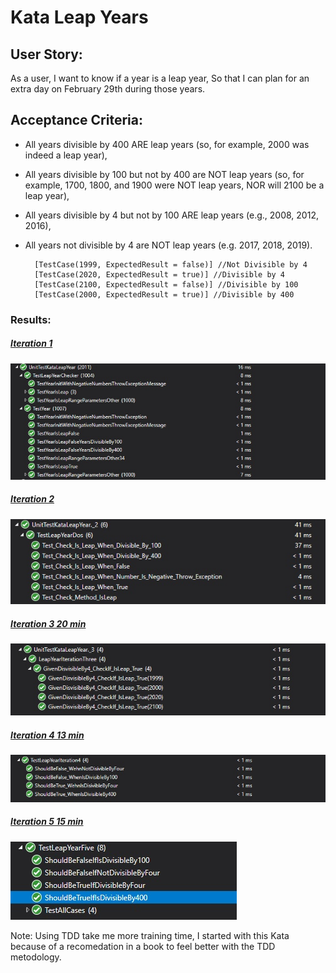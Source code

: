 # Kata Leap Years

## User Story:

As a user, I want to know if a year is a leap year, So that I can plan for an extra day on February 29th during those years.

## Acceptance Criteria:

- All years divisible by 400 ARE leap years (so, for example, 2000 was indeed a leap year),
- All years divisible by 100 but not by 400 are NOT leap years (so, for example, 1700, 1800, and 1900 were NOT leap years, NOR will 2100 be a leap year),
- All years divisible by 4 but not by 100 ARE leap years (e.g., 2008, 2012, 2016),
- All years not divisible by 4 are NOT leap years (e.g. 2017, 2018, 2019).


        [TestCase(1999, ExpectedResult = false)] //Not Divisible by 4
        [TestCase(2020, ExpectedResult = true)] //Divisible by 4
        [TestCase(2100, ExpectedResult = false)] //Divisible by 100
        [TestCase(2000, ExpectedResult = true)] //Divisible by 400
		

### Results:
##### [Iteration 1](https://github.com/RamonMartinezNieto/KataTraining/blob/master/LeapYear/KataLeapYear/UnitTestKataLeapYear/1/TestLeapYearChecker.cs)
![LeapYears Iteration One](KataLeapYear/ImgResults/resultDayOne.jpg)
##### [Iteration 2](https://github.com/RamonMartinezNieto/KataTraining/blob/master/LeapYear/KataLeapYear/UnitTestKataLeapYear/3/LeapYearIterationThree.cs)
![LeapYears Iteration Two](KataLeapYear/ImgResults/resultDayTwo.jpg)
##### [Iteration 3 20 min](https://github.com/RamonMartinezNieto/KataTraining/blob/master/LeapYear/KataLeapYear/UnitTestKataLeapYear/2/TestLeapYearDos.cs)
![LeapYears Iteration Three](KataLeapYear/ImgResults/resultIterationThree.jpg)
##### [Iteration 4 13 min](https://github.com/RamonMartinezNieto/KataTraining/blob/master/LeapYear/KataLeapYear/UnitTestKataLeapYear/4/TestLeapYearIteration4.cs)
![LeapYears Iteration Four](KataLeapYear/ImgResults/resultIterationFour.jpg)
##### [Iteration 5 15 min](https://github.com/RamonMartinezNieto/KataTraining/blob/master/LeapYear/KataLeapYear/UnitTestKataLeapYear/5/TestLeapYearFive.cs)
![LeapYears Iteration Five](KataLeapYear/ImgResults/resultIterationFive.jpg)



Note: Using TDD 
take me more training time, I started with this Kata because of a recomedation in a book to feel better with the TDD metodology.